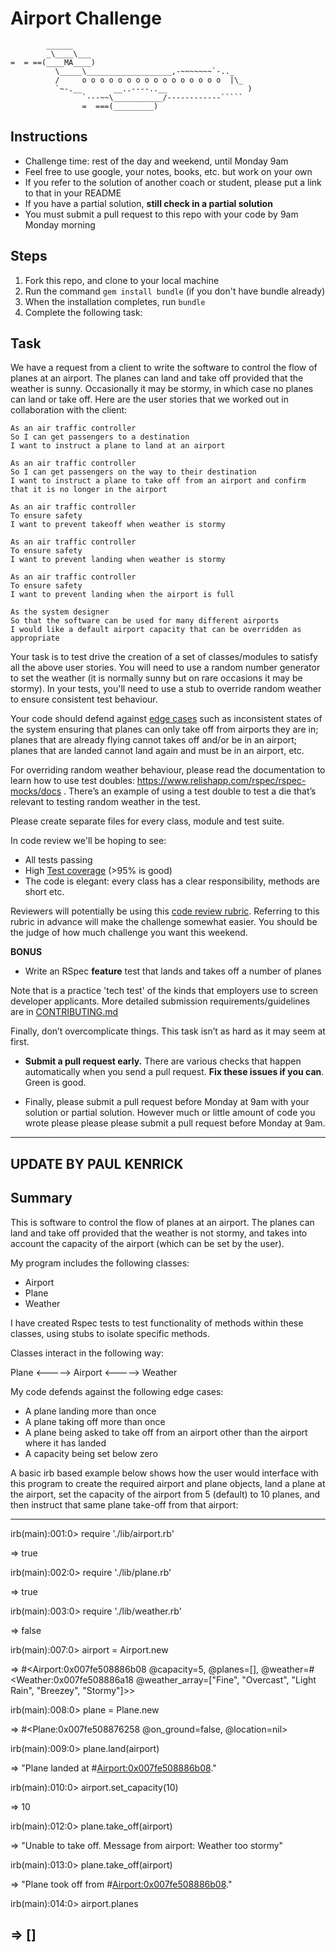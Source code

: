 Airport Challenge
=================

```
        ______
        _\____\___
=  = ==(____MA____)
          \_____\___________________,-~~~~~~~`-.._
          /     o o o o o o o o o o o o o o o o  |\_
          `~-.__       __..----..__                  )
                `---~~\___________/------------`````
                =  ===(_________)

```

Instructions
---------

* Challenge time: rest of the day and weekend, until Monday 9am
* Feel free to use google, your notes, books, etc. but work on your own
* If you refer to the solution of another coach or student, please put a link to that in your README
* If you have a partial solution, **still check in a partial solution**
* You must submit a pull request to this repo with your code by 9am Monday morning

Steps
-------

1. Fork this repo, and clone to your local machine
2. Run the command `gem install bundle` (if you don't have bundle already)
3. When the installation completes, run `bundle`
4. Complete the following task:

Task
-----

We have a request from a client to write the software to control the flow of planes at an airport. The planes can land and take off provided that the weather is sunny. Occasionally it may be stormy, in which case no planes can land or take off.  Here are the user stories that we worked out in collaboration with the client:

```
As an air traffic controller 
So I can get passengers to a destination 
I want to instruct a plane to land at an airport

As an air traffic controller 
So I can get passengers on the way to their destination 
I want to instruct a plane to take off from an airport and confirm that it is no longer in the airport

As an air traffic controller 
To ensure safety 
I want to prevent takeoff when weather is stormy 

As an air traffic controller 
To ensure safety 
I want to prevent landing when weather is stormy 

As an air traffic controller 
To ensure safety 
I want to prevent landing when the airport is full 

As the system designer
So that the software can be used for many different airports
I would like a default airport capacity that can be overridden as appropriate
```

Your task is to test drive the creation of a set of classes/modules to satisfy all the above user stories. You will need to use a random number generator to set the weather (it is normally sunny but on rare occasions it may be stormy). In your tests, you'll need to use a stub to override random weather to ensure consistent test behaviour.

Your code should defend against [edge cases](http://programmers.stackexchange.com/questions/125587/what-are-the-difference-between-an-edge-case-a-corner-case-a-base-case-and-a-b) such as inconsistent states of the system ensuring that planes can only take off from airports they are in; planes that are already flying cannot takes off and/or be in an airport; planes that are landed cannot land again and must be in an airport, etc.

For overriding random weather behaviour, please read the documentation to learn how to use test doubles: https://www.relishapp.com/rspec/rspec-mocks/docs . There’s an example of using a test double to test a die that’s relevant to testing random weather in the test.

Please create separate files for every class, module and test suite.

In code review we'll be hoping to see:

* All tests passing
* High [Test coverage](https://github.com/makersacademy/course/blob/master/pills/test_coverage.md) (>95% is good)
* The code is elegant: every class has a clear responsibility, methods are short etc. 

Reviewers will potentially be using this [code review rubric](docs/review.md).  Referring to this rubric in advance will make the challenge somewhat easier.  You should be the judge of how much challenge you want this weekend.

**BONUS**

* Write an RSpec **feature** test that lands and takes off a number of planes

Note that is a practice 'tech test' of the kinds that employers use to screen developer applicants.  More detailed submission requirements/guidelines are in [CONTRIBUTING.md](CONTRIBUTING.md)

Finally, don’t overcomplicate things. This task isn’t as hard as it may seem at first.

* **Submit a pull request early.**  There are various checks that happen automatically when you send a pull request.  **Fix these issues if you can**.  Green is good.

* Finally, please submit a pull request before Monday at 9am with your solution or partial solution.  However much or little amount of code you wrote please please please submit a pull request before Monday at 9am.

----------------------
UPDATE BY PAUL KENRICK
----------------------

Summary
-----

This is software to control the flow of planes at an airport. The planes can land and take off provided that the weather is not stormy, and takes into account the capacity of the airport (which can be set by the user). 

My program includes the following classes:

- Airport
- Plane
- Weather

I have created Rspec tests to test functionality of methods within these classes, using stubs to isolate specific methods.  

Classes interact in the following way:

Plane <-----> Airport <-----> Weather

My code defends against the following edge cases:

- A plane landing more than once
- A plane taking off more than once
- A plane being asked to take off from an airport other than the airport where it has landed
- A capacity being set below zero

A basic irb based example below shows how the user would interface with this program to create the required airport and plane objects, land a plane at the airport, set the capacity of the airport from 5 (default) to 10 planes, and then instruct that same plane take-off from that airport:

-------------
irb(main):001:0> require './lib/airport.rb'

=> true

irb(main):002:0> require './lib/plane.rb'

=> true

irb(main):003:0> require './lib/weather.rb'

=> false

irb(main):007:0> airport = Airport.new

=> #<Airport:0x007fe508886b08 @capacity=5, @planes=[], @weather=#<Weather:0x007fe508886a18 @weather_array=["Fine", "Overcast", "Light Rain", "Breezey", "Stormy"]>>

irb(main):008:0> plane = Plane.new

=> #<Plane:0x007fe508876258 @on_ground=false, @location=nil>

irb(main):009:0> plane.land(airport)

=> "Plane landed at #<Airport:0x007fe508886b08>."

irb(main):010:0> airport.set_capacity(10)

=> 10

irb(main):012:0> plane.take_off(airport)

=> "Unable to take off. Message from airport: Weather too stormy"

irb(main):013:0> plane.take_off(airport)

=> "Plane took off from #<Airport:0x007fe508886b08>."

irb(main):014:0> airport.planes

=> []
-------------







